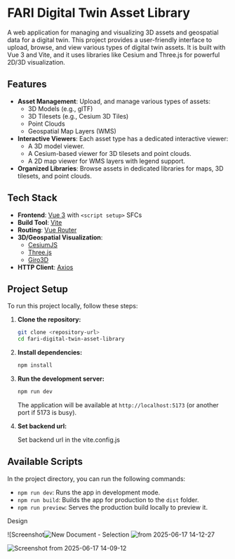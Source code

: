 # FARI Digital Twin Asset Library

A web application for managing and visualizing 3D assets and geospatial data for a digital twin. This project provides a user-friendly interface to upload, browse, and view various types of digital twin assets. It is built with Vue 3 and Vite, and it uses libraries like Cesium and Three.js for powerful 2D/3D visualization.

## Features

*   **Asset Management**: Upload, and manage various types of assets:
    *   3D Models (e.g., glTF)
    *   3D Tilesets (e.g., Cesium 3D Tiles)
    *   Point Clouds
    *   Geospatial Map Layers (WMS)
*   **Interactive Viewers**: Each asset type has a dedicated interactive viewer:
    *   A 3D model viewer.
    *   A Cesium-based viewer for 3D tilesets and point clouds.
    *   A 2D map viewer for WMS layers with legend support.
*   **Organized Libraries**: Browse assets in dedicated libraries for maps, 3D tilesets, and point clouds.

## Tech Stack

*   **Frontend**: [Vue 3](https://vuejs.org/) with `<script setup>` SFCs
*   **Build Tool**: [Vite](https://vitejs.dev/)
*   **Routing**: [Vue Router](https://router.vuejs.org/)
*   **3D/Geospatial Visualization**:
    *   [CesiumJS](https://cesium.com/platform/cesiumjs/)
    *   [Three.js](https://threejs.org/)
    *   [Giro3D](https://giro3d.org/)
*   **HTTP Client**: [Axios](https://axios-http.com/)

## Project Setup

To run this project locally, follow these steps:

1.  **Clone the repository:**
    ```sh
    git clone <repository-url>
    cd fari-digital-twin-asset-library
    ```

2.  **Install dependencies:**
    ```sh
    npm install
    ```

3.  **Run the development server:**
    ```sh
    npm run dev
    ```
    The application will be available at `http://localhost:5173` (or another port if 5173 is busy).

4. **Set backend url:**

    Set backend url in the vite.config.js

## Available Scripts

In the project directory, you can run the following commands:

*   `npm run dev`: Runs the app in development mode.
*   `npm run build`: Builds the app for production to the `dist` folder.
*   `npm run preview`: Serves the production build locally to preview it.


Design

![Screenshot![New Document - Selection](https://github.com/user-attachments/assets/1e0aef37-4988-4813-9234-cbb2fdf02042)
![ from 2025-06-17 14-12-27](https://github.com/user-attachments/assets/7fadc4de-5d55-4172-98c7-ff166acf125c)

![Screenshot from 2025-06-17 14-09-12](https://github.com/user-attachments/assets/403363cd-616d-48e0-8566-efbb97b4558b)

